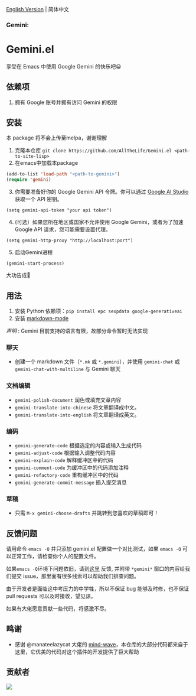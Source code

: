 [English Version](./README.md) | 简体中文

### Gemini:
# Gemini.el
享受在 Emacs 中使用 Google Gemini 的快乐吧😀

## 依赖项
1. 拥有 Google 账号并拥有访问 Gemini 的权限

## 安装

本 package 将不会上传至melpa，谢谢理解

1. 克隆本仓库 `git clone https://github.com/AllTheLife/Gemini.el <path-to-site-lisp>`
2. 在emacs中加载本package
``` lisp
(add-to-list 'load-path "<path-to-gemini>")
(require 'gemini)
```
3. 你需要准备好你的 Google Gemini API 令牌。你可以通过 [Google AI Studio](https://makersuite.google.com/app/apikey) 获取一个 API 密钥。
```
(setq gemini-api-token "your api token")
```
4. (可选）如果您所在地区或国家不允许使用 Google Gemini，或者为了加速 Google API 请求，您可能需要设置代理。
```
(setq gemini-http-proxy "http://localhost:port")
```
5. 启动Gemini进程
```
(gemini-start-process)
```

大功告成🎉

## 用法

1. 安装 Python 依赖项：`pip install epc sexpdata google-generativeai`
2. 安装 [markdown-mode](https://github.com/jrblevin/markdown-mode)

*声明* : Gemini 目前支持的语言有限，故部分命令暂时无法实现

### 聊天
- 创建一个 markdown 文件（`*.mk` 或 `*.gemini`），并使用 `gemini-chat` 或 `gemini-chat-with-multiline` 与 Gemini 聊天

### 文档编辑
- `gemini-polish-document` 润色或填充文章内容
- `gemini-translate-into-chinese` 将文章翻译成中文。
- `gemini-translate-into-english` 将文章翻译成英文。

### 编码
- `gemini-generate-code` 根据选定的内容或输入生成代码
- `gemini-adjust-code` 根据输入调整代码内容
- `gemini-explain-code` 解释缓冲区中的代码
- `gemini-comment-code` 为缓冲区中的代码添加注释
- `gemini-refactory-code` 重构缓冲区中的代码
- `gemini-generate-commit-message` 插入提交消息

### 草稿
- 只需 `M-x gemini-choose-drafts` 并跳转到您喜欢的草稿即可！

## 反馈问题
请用命令 `emacs -Q` 并只添加 gemini.el 配置做一个对比测试，如果 `emacs -Q` 可以正常工作，请检查你个人的配置文件。

如果`emacs -Q`环境下问题依旧，请到[这里](https://github.com/AllTheLife/Gemini.el/issues/new) 反馈, 并附带 `*gemini*` 窗口的内容给我们提交 issue，那里面有很多线索可以帮助我们排查问题。

由于开发者是面临这中考压力的中学牲，所以不保证 bug 能够及时修，也不保证 pull requests 可以及时接收，望见谅。

如果有大佬愿意贡献一些代码，将感激不尽。

## 鸣谢
- 感谢 @manateelazycat 大佬的 [mind-wave](https://github.com/manateelazycat/mind-wave)，本仓库的大部分代码都来自于这里，它优美的代码对这个插件的开发提供了巨大帮助

## 贡献者

<a href = "https://github.com/AllTheLife/Gemini.el/graphs/contributors">
  <img src = "https://contrib.rocks/image?repo=AllTheLife/Gemini.el"/>
</a>
